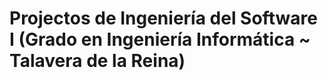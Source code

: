 # Projectos de Ingeniería del Software I (Grado en Ingeniería Informática ~ Talavera de la Reina)


